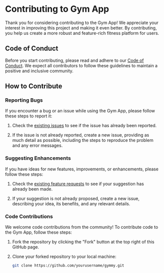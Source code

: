 # Contributing to Gym App

Thank you for considering contributing to the Gym App! We appreciate your interest in improving this project and making it even better. By contributing, you help us create a more robust and feature-rich fitness platform for users.

## Code of Conduct

Before you start contributing, please read and adhere to our [Code of Conduct](CODE_OF_CONDUCT.md). We expect all contributors to follow these guidelines to maintain a positive and inclusive community.

## How to Contribute

### Reporting Bugs

If you encounter a bug or an issue while using the Gym App, please follow these steps to report it:

1. Check the [existing issues](https://github.com/yourusername/gym-app/issues) to see if the issue has already been reported.

2. If the issue is not already reported, create a new issue, providing as much detail as possible, including the steps to reproduce the problem and any error messages.

### Suggesting Enhancements

If you have ideas for new features, improvements, or enhancements, please follow these steps:

1. Check the [existing feature requests](https://github.com/yourusername/gym-app/issues?q=is%3Aopen+is%3Aissue+label%3Aenhancement) to see if your suggestion has already been made.

2. If your suggestion is not already proposed, create a new issue, describing your idea, its benefits, and any relevant details.

### Code Contributions

We welcome code contributions from the community! To contribute code to the Gym App, follow these steps:

1. Fork the repository by clicking the "Fork" button at the top right of this GitHub page.

2. Clone your forked repository to your local machine:

   ```bash
   git clone https://github.com/yourusername/gymmy.git

